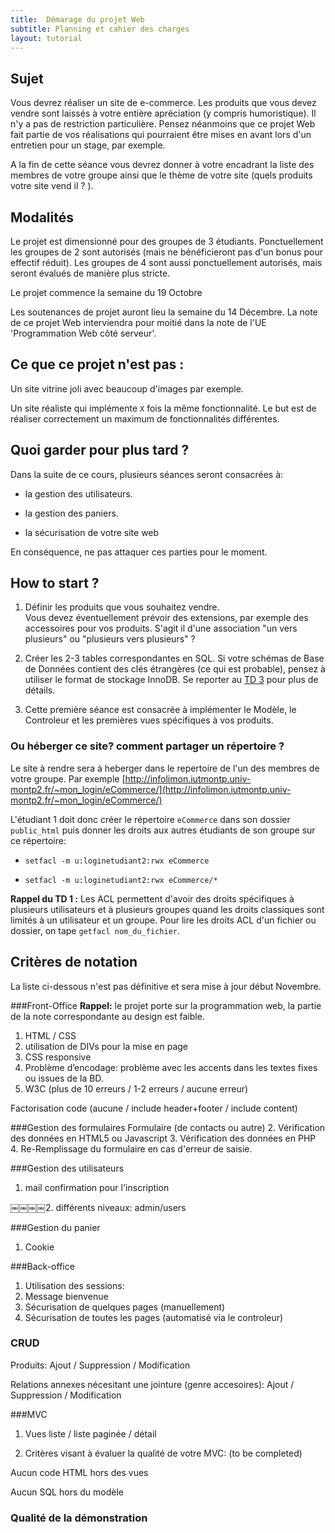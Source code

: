 ```yaml
---
title:  Démarage du projet Web
subtitle: Planning et cahier des charges 
layout: tutorial
---
```



## Sujet

Vous devrez réaliser un site de e-commerce. Les produits que vous devez vendre sont laissés 
à votre entière apréciation (y compris humoristique). Il n'y a pas de restriction particulière. 
Pensez néanmoins que ce projet Web fait partie de vos réalisations qui pourraient être mises en 
avant lors d'un entretien pour un stage, par exemple. 

A la fin de cette séance vous devrez donner à votre encadrant la liste des membres de votre groupe ainsi que
le thème de votre site (quels produits votre site vend il ? ).

## Modalités

Le projet est dimensionné pour des groupes de 3 étudiants. 
Ponctuellement les groupes de 2 sont autorisés (mais ne bénéficieront pas d'un bonus pour effectif réduit). 
Les groupes de 4 sont aussi ponctuellement autorisés, mais seront évalués de manière plus stricte.

Le projet commence la semaine du 19 Octobre 

Les soutenances de projet auront lieu la semaine du 14 Décembre.
La note de ce projet Web interviendra pour moitié dans la note de l'UE 'Programmation Web côté serveur'.

## Ce que ce projet n'est pas :
Un site vitrine joli avec beaucoup d'images par exemple. 

Un site réaliste qui implémente `X` fois la même fonctionnalité. 
Le but est  de réaliser correctement un maximum de fonctionnalités différentes.

## Quoi garder pour plus tard ?
Dans la suite de ce cours, plusieurs séances seront consacrées à: 

* la gestion des utilisateurs.

* la gestion des paniers. 

* la sécurisation de votre site web

En conséquence, ne pas attaquer ces parties pour le moment. 

## How to start ?

1. Définir les produits que vous souhaitez vendre.  
Vous devez éventuellement prévoir des extensions, par exemple des accessoires pour vos produits. 
S'agit il d'une association "un vers plusieurs" ou "plusieurs vers plusieurs" ?

2. Créer les 2-3 tables correspondantes en SQL. Si votre schémas de Base de Données contient des clés étrangères (ce qui est probable), pensez à utiliser le format de stockage InnoDB. 
Se reporter au [TD 3](http://romainlebreton.github.io/ProgWeb-CoteServeur/tutorials/tutorial3.html) pour plus de détails. 

3. Cette première séance est consacrée à implémenter le Modèle, le Controleur et les premières vues spécifiques à vos produits. 

### Ou héberger ce site? comment partager un répertoire ?

Le site à rendre sera à heberger dans le repertoire de l'un des membres de votre groupe. 
Par exemple [http://infolimon.iutmontp.univ-montp2.fr/~mon_login/eCommerce/](http://infolimon.iutmontp.univ-montp2.fr/~mon_login/eCommerce/)

L'étudiant 1 doit donc créer le répertoire `eCommerce` dans son dossier `public_html`
puis donner les droits aux autres étudiants de son groupe sur ce répertoire:

   * `setfacl -m u:loginetudiant2:rwx eCommerce`   

   * `setfacl -m u:loginetudiant2:rwx eCommerce/*`  
   
   **Rappel du TD 1 :** Les ACL permettent d'avoir des droits spécifiques à plusieurs
   utilisateurs et à plusieurs groupes quand les droits classiques sont limités
   à un utilisateur et un groupe. Pour lire les droits ACL d'un fichier ou
   dossier, on tape `getfacl nom_du_fichier`.


## Critères de notation

La liste ci-dessous n'est pas définitive et sera mise à jour début Novembre. 

###Front-Office 
**Rappel:** le projet porte sur la programmation web, la partie de la note correspondante au design est faible. 

1. HTML / CSS
3. utilisation de DIVs pour la mise en page
2. CSS responsive 
3. Problème d’encodage: problème avec les accents dans les textes fixes ou issues de la BD.
4. W3C (plus de 10 erreurs  / 1-2 erreurs / aucune erreur)

Factorisation code (aucune / include header+footer / include content)

###Gestion des formulaires Formulaire (de contacts ou autre)
2. Vérification des données en HTML5 ou Javascript
3. Vérification des données en PHP
4. Re-Remplissage du formulaire en cas d'erreur de saisie.


###Gestion des  utilisateurs

1. mail confirmation pour l'inscription

￼￼￼￼2. différents niveaux: admin/users


###Gestion du panier 
1. Cookie 

###Back-office

1. Utilisation des sessions: 
2. Message bienvenue
3. Sécurisation de quelques pages (manuellement)
4. Sécurisation de toutes les pages (automatisé via le controleur)

### CRUD

Produits:
Ajout / Suppression  / Modification

Relations annexes nécesitant une jointure (genre accesoires):
Ajout / Suppression  / Modification

###MVC 

1. Vues liste / liste paginée / détail 

2. Critères visant à évaluer la qualité de votre MVC: (to be completed)

Aucun code HTML hors des vues

Aucun SQL hors du modèle 

### Qualité de la démonstration 
